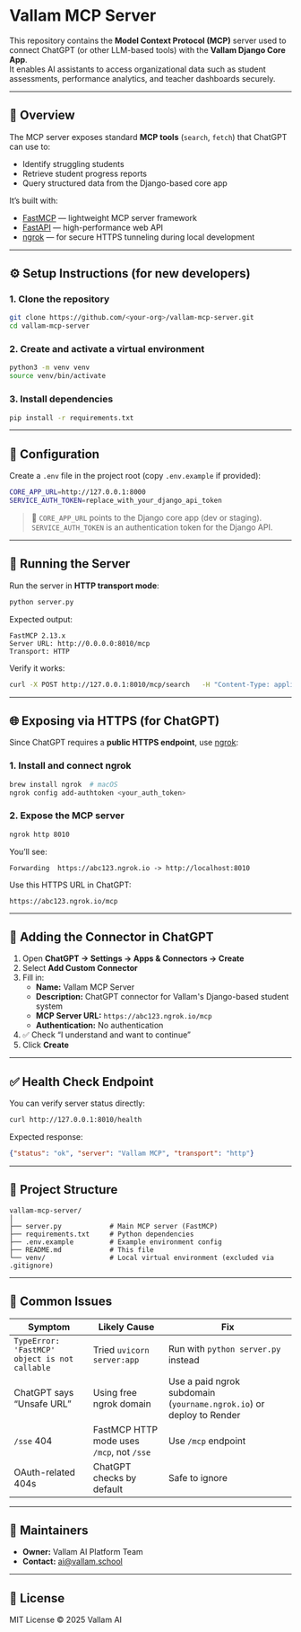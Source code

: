 # Vallam MCP Server

This repository contains the **Model Context Protocol (MCP)** server used to connect ChatGPT (or other LLM-based tools) with the **Vallam Django Core App**.  
It enables AI assistants to access organizational data such as student assessments, performance analytics, and teacher dashboards securely.

---

## 🧠 Overview

The MCP server exposes standard **MCP tools** (`search`, `fetch`) that ChatGPT can use to:
- Identify struggling students
- Retrieve student progress reports
- Query structured data from the Django-based core app

It’s built with:
- [FastMCP](https://pypi.org/project/fastmcp/) — lightweight MCP server framework  
- [FastAPI](https://fastapi.tiangolo.com/) — high-performance web API  
- [ngrok](https://ngrok.com/) — for secure HTTPS tunneling during local development  

---

## ⚙️ Setup Instructions (for new developers)

### 1. Clone the repository
```bash
git clone https://github.com/<your-org>/vallam-mcp-server.git
cd vallam-mcp-server
```

### 2. Create and activate a virtual environment
```bash
python3 -m venv venv
source venv/bin/activate
```

### 3. Install dependencies
```bash
pip install -r requirements.txt
```

---

## 🔧 Configuration

Create a `.env` file in the project root (copy `.env.example` if provided):

```bash
CORE_APP_URL=http://127.0.0.1:8000
SERVICE_AUTH_TOKEN=replace_with_your_django_api_token
```

> 📝 `CORE_APP_URL` points to the Django core app (dev or staging).  
> `SERVICE_AUTH_TOKEN` is an authentication token for the Django API.

---

## 🚀 Running the Server

Run the server in **HTTP transport mode**:
```bash
python server.py
```

Expected output:
```
FastMCP 2.13.x
Server URL: http://0.0.0.0:8010/mcp
Transport: HTTP
```

Verify it works:
```bash
curl -X POST http://127.0.0.1:8010/mcp/search   -H "Content-Type: application/json"   -d '{"query": "find struggling students"}'
```

---

## 🌐 Exposing via HTTPS (for ChatGPT)

Since ChatGPT requires a **public HTTPS endpoint**, use [ngrok](https://ngrok.com/):

### 1. Install and connect ngrok
```bash
brew install ngrok  # macOS
ngrok config add-authtoken <your_auth_token>
```

### 2. Expose the MCP server
```bash
ngrok http 8010
```

You’ll see:
```
Forwarding  https://abc123.ngrok.io -> http://localhost:8010
```

Use this HTTPS URL in ChatGPT:
```
https://abc123.ngrok.io/mcp
```

---

## 🤖 Adding the Connector in ChatGPT

1. Open **ChatGPT → Settings → Apps & Connectors → Create**
2. Select **Add Custom Connector**
3. Fill in:
   - **Name:** Vallam MCP Server  
   - **Description:** ChatGPT connector for Vallam's Django-based student system  
   - **MCP Server URL:** `https://abc123.ngrok.io/mcp`  
   - **Authentication:** No authentication  
4. ✅ Check “I understand and want to continue”
5. Click **Create**

---

## ✅ Health Check Endpoint

You can verify server status directly:
```bash
curl http://127.0.0.1:8010/health
```

Expected response:
```json
{"status": "ok", "server": "Vallam MCP", "transport": "http"}
```

---

## 📁 Project Structure

```
vallam-mcp-server/
│
├── server.py            # Main MCP server (FastMCP)
├── requirements.txt     # Python dependencies
├── .env.example         # Example environment config
├── README.md            # This file
└── venv/                # Local virtual environment (excluded via .gitignore)
```

---

## 🧪 Common Issues

| Symptom | Likely Cause | Fix |
|----------|---------------|-----|
| `TypeError: 'FastMCP' object is not callable` | Tried `uvicorn server:app` | Run with `python server.py` instead |
| ChatGPT says “Unsafe URL” | Using free ngrok domain | Use a paid ngrok subdomain (`yourname.ngrok.io`) or deploy to Render |
| `/sse` 404 | FastMCP HTTP mode uses `/mcp`, not `/sse` | Use `/mcp` endpoint |
| OAuth-related 404s | ChatGPT checks by default | Safe to ignore |

---

## 👥 Maintainers

- **Owner:** Vallam AI Platform Team  
- **Contact:** ai@vallam.school  

---

## 🪪 License

MIT License © 2025 Vallam AI
